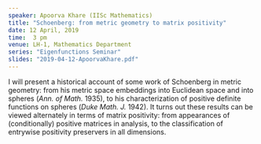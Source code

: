 ```yaml
---
speaker: Apoorva Khare (IISc Mathematics)
title: "Schoenberg: from metric geometry to matrix positivity"
date: 12 April, 2019
time:  3 pm
venue: LH-1, Mathematics Department
series: "Eigenfunctions Seminar"
slides: "2019-04-12-ApoorvaKhare.pdf"
---
```


I will present a historical account of some work of Schoenberg
in metric geometry: from his metric space embeddings into
Euclidean space and into spheres (_Ann. of Math._ 1935), to his
characterization of positive definite functions on spheres
(_Duke Math. J._ 1942). It turns out these results can be
viewed alternately in terms of matrix positivity: from appearances
of (conditionally) positive matrices in analysis, to the
classification of entrywise positivity preservers in all
dimensions.
